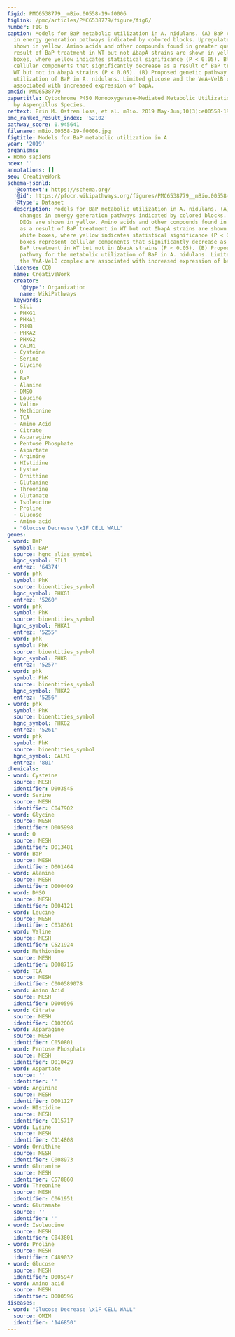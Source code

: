 ```yaml
---
figid: PMC6538779__mBio.00558-19-f0006
figlink: /pmc/articles/PMC6538779/figure/fig6/
number: FIG 6
caption: Models for BaP metabolic utilization in A. nidulans. (A) BaP confers changes
  in energy generation pathways indicated by colored blocks. Upregulated DEGs are
  shown in yellow. Amino acids and other compounds found in greater quantity as a
  result of BaP treatment in WT but not ΔbapA strains are shown in yellow and white
  boxes, where yellow indicates statistical significance (P < 0.05). Blue boxes represent
  cellular components that significantly decrease as a result of BaP treatment in
  WT but not in ΔbapA strains (P < 0.05). (B) Proposed genetic pathway for the metabolic
  utilization of BaP in A. nidulans. Limited glucose and the VeA-VelB complex are
  associated with increased expression of bapA.
pmcid: PMC6538779
papertitle: Cytochrome P450 Monooxygenase-Mediated Metabolic Utilization of Benzo[a]Pyrene
  by Aspergillus Species.
reftext: Erin M. Ostrem Loss, et al. mBio. 2019 May-Jun;10(3):e00558-19.
pmc_ranked_result_index: '52102'
pathway_score: 0.945641
filename: mBio.00558-19-f0006.jpg
figtitle: Models for BaP metabolic utilization in A
year: '2019'
organisms:
- Homo sapiens
ndex: ''
annotations: []
seo: CreativeWork
schema-jsonld:
  '@context': https://schema.org/
  '@id': https://pfocr.wikipathways.org/figures/PMC6538779__mBio.00558-19-f0006.html
  '@type': Dataset
  description: Models for BaP metabolic utilization in A. nidulans. (A) BaP confers
    changes in energy generation pathways indicated by colored blocks. Upregulated
    DEGs are shown in yellow. Amino acids and other compounds found in greater quantity
    as a result of BaP treatment in WT but not ΔbapA strains are shown in yellow and
    white boxes, where yellow indicates statistical significance (P < 0.05). Blue
    boxes represent cellular components that significantly decrease as a result of
    BaP treatment in WT but not in ΔbapA strains (P < 0.05). (B) Proposed genetic
    pathway for the metabolic utilization of BaP in A. nidulans. Limited glucose and
    the VeA-VelB complex are associated with increased expression of bapA.
  license: CC0
  name: CreativeWork
  creator:
    '@type': Organization
    name: WikiPathways
  keywords:
  - SIL1
  - PHKG1
  - PHKA1
  - PHKB
  - PHKA2
  - PHKG2
  - CALM1
  - Cysteine
  - Serine
  - Glycine
  - O
  - BaP
  - Alanine
  - DMSO
  - Leucine
  - Valine
  - Methionine
  - TCA
  - Amino Acid
  - Citrate
  - Asparagine
  - Pentose Phosphate
  - Aspartate
  - Arginine
  - HIstidine
  - Lysine
  - Ornithine
  - Glutamine
  - Threonine
  - Glutamate
  - Isoleucine
  - Proline
  - Glucose
  - Amino acid
  - "Glucose Decrease \x1F CELL WALL"
genes:
- word: BaP
  symbol: BAP
  source: hgnc_alias_symbol
  hgnc_symbol: SIL1
  entrez: '64374'
- word: phk
  symbol: PhK
  source: bioentities_symbol
  hgnc_symbol: PHKG1
  entrez: '5260'
- word: phk
  symbol: PhK
  source: bioentities_symbol
  hgnc_symbol: PHKA1
  entrez: '5255'
- word: phk
  symbol: PhK
  source: bioentities_symbol
  hgnc_symbol: PHKB
  entrez: '5257'
- word: phk
  symbol: PhK
  source: bioentities_symbol
  hgnc_symbol: PHKA2
  entrez: '5256'
- word: phk
  symbol: PhK
  source: bioentities_symbol
  hgnc_symbol: PHKG2
  entrez: '5261'
- word: phk
  symbol: PhK
  source: bioentities_symbol
  hgnc_symbol: CALM1
  entrez: '801'
chemicals:
- word: Cysteine
  source: MESH
  identifier: D003545
- word: Serine
  source: MESH
  identifier: C047902
- word: Glycine
  source: MESH
  identifier: D005998
- word: O
  source: MESH
  identifier: D013481
- word: BaP
  source: MESH
  identifier: D001464
- word: Alanine
  source: MESH
  identifier: D000409
- word: DMSO
  source: MESH
  identifier: D004121
- word: Leucine
  source: MESH
  identifier: C038361
- word: Valine
  source: MESH
  identifier: C521924
- word: Methionine
  source: MESH
  identifier: D008715
- word: TCA
  source: MESH
  identifier: C000589078
- word: Amino Acid
  source: MESH
  identifier: D000596
- word: Citrate
  source: MESH
  identifier: C102006
- word: Asparagine
  source: MESH
  identifier: C050801
- word: Pentose Phosphate
  source: MESH
  identifier: D010429
- word: Aspartate
  source: ''
  identifier: ''
- word: Arginine
  source: MESH
  identifier: D001127
- word: HIstidine
  source: MESH
  identifier: C115717
- word: Lysine
  source: MESH
  identifier: C114808
- word: Ornithine
  source: MESH
  identifier: C008973
- word: Glutamine
  source: MESH
  identifier: C578860
- word: Threonine
  source: MESH
  identifier: C061951
- word: Glutamate
  source: ''
  identifier: ''
- word: Isoleucine
  source: MESH
  identifier: C043801
- word: Proline
  source: MESH
  identifier: C489032
- word: Glucose
  source: MESH
  identifier: D005947
- word: Amino acid
  source: MESH
  identifier: D000596
diseases:
- word: "Glucose Decrease \x1F CELL WALL"
  source: OMIM
  identifier: '146850'
---
```

